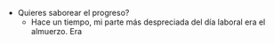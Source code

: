 - Quieres saborear el progreso?
	- Hace un tiempo, mi parte más despreciada del día laboral era el almuerzo. Era